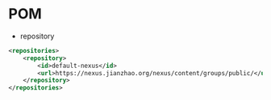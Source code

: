 # POM

- repository

```xml
<repositories>
    <repository>
        <id>default-nexus</id>
        <url>https://nexus.jianzhao.org/nexus/content/groups/public/</url>
    </repository>
</repositories>
```
